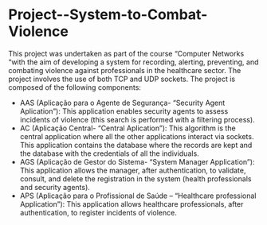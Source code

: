 # Project--System-to-Combat-Violence
This project was undertaken as part of the course “Computer Networks “with the aim of developing a system for recording, alerting, preventing, and combating violence against professionals in the healthcare sector. The project involves the use of both TCP and UDP sockets. The project is composed of the following components:
- AAS (Aplicação para o Agente de Segurança- “Security Agent Aplication”): This application enables security agents to assess incidents of violence (this search is performed with a filtering process).
- AC (Aplicação Central- “Central Aplication”): This algorithm is the central application where all the other applications interact via sockets. This application contains the database where the records are kept and the database with the credentials of all the individuals.
- AGS (Aplicação de Gestor do Sistema- “System Manager Application”): This application allows the manager, after authentication, to validate, consult, and delete the registration in the system (health professionals and security agents).
- APS (Aplicação para o Profissional de Saúde – “Healthcare professional Application”): This application allows healthcare professionals, after authentication, to register incidents of violence. 
